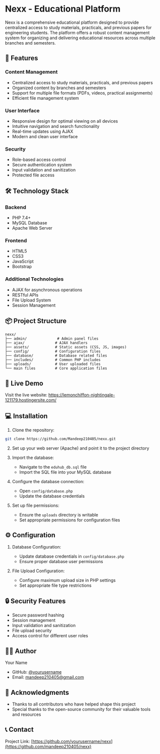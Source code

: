 # Nexx - Educational Platform

Nexx is a comprehensive educational platform designed to provide centralized access to study materials, practicals, and previous papers for engineering students. The platform offers a robust content management system for organizing and delivering educational resources across multiple branches and semesters.

## 🌟 Features

### Content Management
- Centralized access to study materials, practicals, and previous papers
- Organized content by branches and semesters
- Support for multiple file formats (PDFs, videos, practical assignments)
- Efficient file management system

### User Interface
- Responsive design for optimal viewing on all devices
- Intuitive navigation and search functionality
- Real-time updates using AJAX
- Modern and clean user interface

### Security
- Role-based access control
- Secure authentication system
- Input validation and sanitization
- Protected file access

## 🛠️ Technology Stack

### Backend
- PHP 7.4+
- MySQL Database
- Apache Web Server

### Frontend
- HTML5
- CSS3
- JavaScript
- Bootstrap

### Additional Technologies
- AJAX for asynchronous operations
- RESTful APIs
- File Upload System
- Session Management

## 📦 Project Structure

```
nexx/
├── admin/              # Admin panel files
├── ajax/              # AJAX handlers
├── assets/            # Static assets (CSS, JS, images)
├── config/            # Configuration files
├── database/          # Database related files
├── includes/          # Common PHP includes
├── uploads/           # User uploaded files
└── main files         # Core application files
```

## 🚀 Live Demo

Visit the live website: https://lemonchiffon-nightingale-121179.hostingersite.com/

## 💻 Installation

1. Clone the repository:
```bash
git clone https://github.com/Mandeep210405/nexx.git
```

2. Set up your web server (Apache) and point it to the project directory

3. Import the database:
   - Navigate to the `eduhub_db.sql` file
   - Import the SQL file into your MySQL database

4. Configure the database connection:
   - Open `config/database.php`
   - Update the database credentials

5. Set up file permissions:
   - Ensure the `uploads` directory is writable
   - Set appropriate permissions for configuration files

## ⚙️ Configuration

1. Database Configuration:
   - Update database credentials in `config/database.php`
   - Ensure proper database user permissions

2. File Upload Configuration:
   - Configure maximum upload size in PHP settings
   - Set appropriate file type restrictions

## 🔒 Security Features

- Secure password hashing
- Session management
- Input validation and sanitization
- File upload security
- Access control for different user roles


## 👨‍💻 Author

Your Name
- GitHub: [@yourusername](https://github.com/mandeep210405)
- Email: mandeep210405@gmail.com

## 🙏 Acknowledgments

- Thanks to all contributors who have helped shape this project
- Special thanks to the open-source community for their valuable tools and resources

## 📞 Contact

Project Link: [https://github.com/yourusername/nexx](https://github.com/mandeep210405/nexx)
